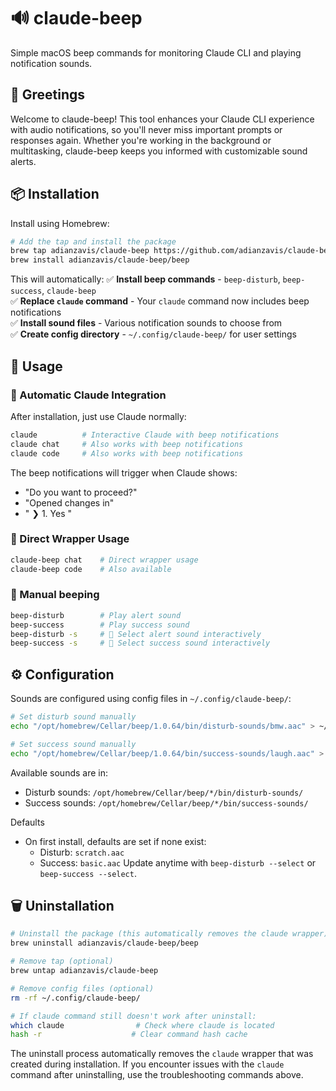 # 🔊 claude-beep

Simple macOS beep commands for monitoring Claude CLI and playing notification sounds.

## 👋 Greetings

Welcome to claude-beep! This tool enhances your Claude CLI experience with audio notifications, so you'll never miss important prompts or responses again. Whether you're working in the background or multitasking, claude-beep keeps you informed with customizable sound alerts.

## 📦 Installation

Install using Homebrew:
```bash
# Add the tap and install the package
brew tap adianzavis/claude-beep https://github.com/adianzavis/claude-beep
brew install adianzavis/claude-beep/beep
```

This will automatically:
✅ **Install beep commands** - `beep-disturb`, `beep-success`, `claude-beep`  
✅ **Replace `claude` command** - Your `claude` command now includes beep notifications  
✅ **Install sound files** - Various notification sounds to choose from  
✅ **Create config directory** - `~/.config/claude-beep/` for user settings  

## 🚀 Usage

### 🤖 Automatic Claude Integration
After installation, just use Claude normally:
```bash
claude          # Interactive Claude with beep notifications
claude chat     # Also works with beep notifications  
claude code     # Also works with beep notifications
```

The beep notifications will trigger when Claude shows:
- "Do you want to proceed?"
- "Opened changes in"  
- " ❯ 1. Yes  "

### 🎯 Direct Wrapper Usage
```bash
claude-beep chat    # Direct wrapper usage
claude-beep code    # Also available
```

### 🔔 Manual beeping
```bash
beep-disturb        # Play alert sound
beep-success        # Play success sound
beep-disturb -s     # 🎵 Select alert sound interactively
beep-success -s     # 🎵 Select success sound interactively
```

## ⚙️ Configuration

Sounds are configured using config files in `~/.config/claude-beep/`:

```bash
# Set disturb sound manually
echo "/opt/homebrew/Cellar/beep/1.0.64/bin/disturb-sounds/bmw.aac" > ~/.config/claude-beep/.beep_disturb_config

# Set success sound manually  
echo "/opt/homebrew/Cellar/beep/1.0.64/bin/success-sounds/laugh.aac" > ~/.config/claude-beep/.beep_success_config
```

Available sounds are in:
- Disturb sounds: `/opt/homebrew/Cellar/beep/*/bin/disturb-sounds/`
- Success sounds: `/opt/homebrew/Cellar/beep/*/bin/success-sounds/`

Defaults
- On first install, defaults are set if none exist:
  - Disturb: `scratch.aac`
  - Success: `basic.aac`
  Update anytime with `beep-disturb --select` or `beep-success --select`.

## 🗑️ Uninstallation

```bash
# Uninstall the package (this automatically removes the claude wrapper)
brew uninstall adianzavis/claude-beep/beep

# Remove tap (optional)
brew untap adianzavis/claude-beep

# Remove config files (optional)
rm -rf ~/.config/claude-beep/

# If claude command still doesn't work after uninstall:
which claude                # Check where claude is located
hash -r                    # Clear command hash cache
```

The uninstall process automatically removes the `claude` wrapper that was created during installation. If you encounter issues with the `claude` command after uninstalling, use the troubleshooting commands above.
